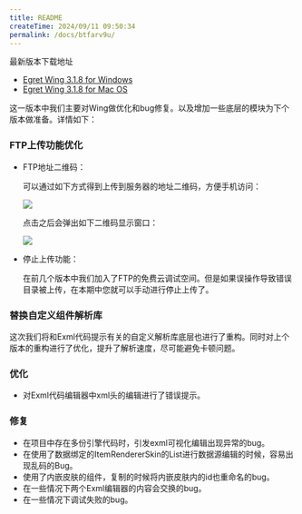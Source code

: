 ```yaml
---
title: README
createTime: 2024/09/11 09:50:34
permalink: /docs/btfarv9u/
---
```


最新版本下载地址

- [Egret Wing 3.1.8 for Windows](http://tool.egret-labs.org/EgretWing/electron/EgretWing-v3.1.8.exe?d=0707)
- [Egret Wing 3.1.8 for Mac OS](http://tool.egret-labs.org/EgretWing/electron/EgretWing-v3.1.8.dmg?d=0707)

这一版本中我们主要对Wing做优化和bug修复。以及增加一些底层的模块为下个版本做准备。详情如下：

### FTP上传功能优化

- FTP地址二维码：

    可以通过如下方式得到上传到服务器的地址二维码，方便手机访问：

    ![](1.png)

    点击之后会弹出如下二维码显示窗口：

    ![](2.png)

- 停止上传功能：

    在前几个版本中我们加入了FTP的免费云调试空间。但是如果误操作导致错误目录被上传，在本期中您就可以手动进行停止上传了。

### 替换自定义组件解析库
这次我们将和Exml代码提示有关的自定义解析库底层也进行了重构。同时对上个版本的重构进行了优化，提升了解析速度，尽可能避免卡顿问题。

### 优化
- 对Exml代码编辑器中xml头的编辑进行了错误提示。

### 修复
- 在项目中存在多份引擎代码时，引发exml可视化编辑出现异常的bug。
- 在使用了数据绑定的ItemRendererSkin的List进行数据源编辑的时候，容易出现乱码的Bug。
- 使用了内嵌皮肤的组件，复制的时候将内嵌皮肤内的id也重命名的bug。
- 在一些情况下两个Exml编辑器的内容会交换的bug。
- 在一些情况下调试失败的bug。

